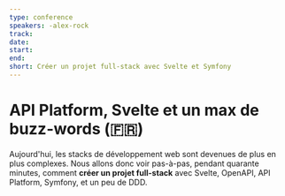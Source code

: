 ```yaml
---
type: conference
speakers: -alex-rock
track:
date:
start:
end:
short: Créer un projet full-stack avec Svelte et Symfony
---
```


# API Platform, Svelte et un max de buzz-words (🇫🇷)

Aujourd'hui, les stacks de développement web sont devenues de plus en plus complexes. Nous allons donc voir pas-à-pas, pendant quarante minutes, comment **créer un projet full-stack** avec Svelte, OpenAPI, API Platform, Symfony, et un peu de DDD.
